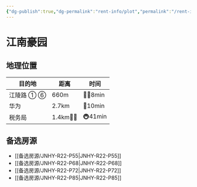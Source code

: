 ```yaml
---
{"dg-publish":true,"dg-permalink":"rent-info/plot","permalink":"/rent-info/plot/"}
---
```



# 江南豪园

## 地理位置

| 目的地     | 距离       | 时间      |
| ---------- | ---------- | --------- |
| 江陵路 ① ⑥ | 660m       | 🚶‍♂️8min |
| 华为       | 2.7km      | 🛵10min   |
| 税务局     | 1.4km🚶‍♂️ | 🚇41min   |

## 备选房源

- [[备选房源/JNHY-R22-P55\|JNHY-R22-P55]]
- [[备选房源/JNHY-R22-P68\|JNHY-R22-P68]]
- [[备选房源/JNHY-R22-P72\|JNHY-R22-P72]]
- [[备选房源/JNHY-R22-P85\|JNHY-R22-P85]]


